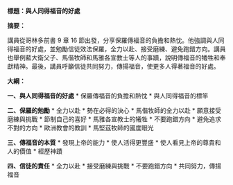 **標題：與人同得福音的好處**

**摘要：**

講員從哥林多前書 9 章 16 節出發，分享保羅傳福音的負擔和熱忱。他強調與人同得福音的好處，並勉勵信徒效法保羅，全力以赴、接受磨練、避免跑錯方向。講員也舉例藍大衛父子、馬偕牧師和馬雅各宣教士等人的事蹟，說明傳福音的犧牲和奉獻精神。最後，講員呼籲信徒共同努力，傳揚福音，使更多人得著福音的好處。

**大綱：**

**一、與人同得福音的好處**
    * 保羅傳福音的負擔和熱忱
    * 與人同得福音的標竿

**二、保羅的勉勵**
    * 全力以赴
        * 勢在必得的決心
        * 馬偕牧師的全力以赴
    * 願意接受磨練與挑戰
        * 節制自己的喜好
        * 馬雅各宣教士的犧牲
    * 不要跑錯方向
        * 避免追求不對的方向
        * 歐洲教會的教訓
        * 馬堅茲牧師的國度眼光

**三、傳福音的本質**
    * 發現上帝的能力
    * 使人活得更豐盛
    * 使人看見上帝的尊貴和人的價值
    * 經歷神蹟

**四、信徒的責任**
    * 全力以赴
    * 接受磨練與挑戰
    * 不要跑錯方向
    * 共同努力，傳揚福音